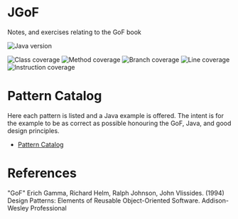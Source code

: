 # JGoF

Notes, and exercises relating to the GoF book

![Java version](https://img.shields.io/badge/Java-21_LTS-black?labelColor=red)

![Class coverage](https://img.shields.io/badge/Class_coverage-100%25-brightgreen)
![Method coverage](https://img.shields.io/badge/Method_coverage-100%25-brightgreen)
![Branch coverage](https://img.shields.io/badge/Branch_coverage-100%25-brightgreen)
![Line coverage](https://img.shields.io/badge/Line_coverage-100%25-brightgreen)
![Instruction coverage](https://img.shields.io/badge/Instruction_coverage-100%25-brightgreen)

# Pattern Catalog

Here each pattern is listed and a Java example is offered. The intent is for the
example to be as correct as possible
honouring the GoF, Java, and good design principles.

* [Pattern Catalog](src/main/java/org/example/gof/Catalog.md)

# References

"GoF" Erich Gamma, Richard Helm, Ralph Johnson, John Vlissides. (1994) Design
Patterns: Elements of Reusable
Object-Oriented Software. Addison-Wesley Professional
